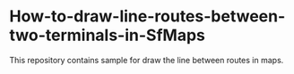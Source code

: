 # How-to-draw-line-routes-between-two-terminals-in-SfMaps
This repository contains sample for draw the line between routes in maps. 
